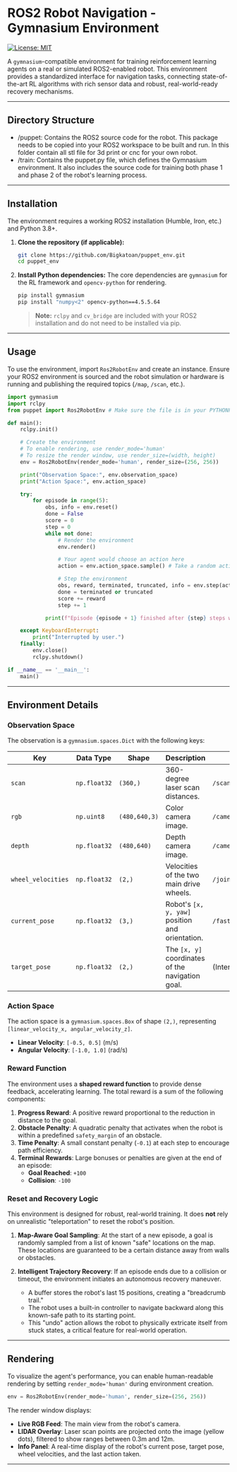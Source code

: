 # ROS2 Robot Navigation - Gymnasium Environment

[![License: MIT](https://img.shields.io/badge/License-MIT-yellow.svg)](https://opensource.org/licenses/MIT)

A `gymnasium`-compatible environment for training reinforcement learning agents on a real or simulated ROS2-enabled robot. This environment provides a standardized interface for navigation tasks, connecting state-of-the-art RL algorithms with rich sensor data and robust, real-world-ready recovery mechanisms.

<p align="center">
  <!-- You can add a GIF or image of your robot in action here -->
  <!-- <img src="path/to/your/robot_demo.gif" width="600"> -->
</p>

---
## Directory Structure
- /puppet: Contains the ROS2 source code for the robot. This package needs to be copied into your ROS2 workspace to be built and run. In this folder contain all stl file for 3d print or cnc for your own robot.
- /train: Contains the puppet.py file, which defines the Gymnasium environment. It also includes the source code for training both phase 1 and phase 2 of the robot's learning process.

---
## Installation

The environment requires a working ROS2 installation (Humble, Iron, etc.) and Python 3.8+.

1.  **Clone the repository (if applicable):**
    ```bash
    git clone https://github.com/Bigkatoan/puppet_env.git
    cd puppet_env
    ```

2.  **Install Python dependencies:**
    The core dependencies are `gymnasium` for the RL framework and `opencv-python` for rendering.
    ```bash
    pip install gymnasium
    pip install "numpy<2" opencv-python==4.5.5.64
    ```
    > **Note:** `rclpy` and `cv_bridge` are included with your ROS2 installation and do not need to be installed via pip.

---

## Usage

To use the environment, import `Ros2RobotEnv` and create an instance. Ensure your ROS2 environment is sourced and the robot simulation or hardware is running and publishing the required topics (`/map`, `/scan`, etc.).

```python
import gymnasium
import rclpy
from puppet import Ros2RobotEnv # Make sure the file is in your PYTHONPATH

def main():
    rclpy.init()

    # Create the environment
    # To enable rendering, use render_mode='human'
    # To resize the render window, use render_size=(width, height)
    env = Ros2RobotEnv(render_mode='human', render_size=(256, 256))

    print("Observation Space:", env.observation_space)
    print("Action Space:", env.action_space)

    try:
        for episode in range(5):
            obs, info = env.reset()
            done = False
            score = 0
            step = 0
            while not done:
                # Render the environment
                env.render()

                # Your agent would choose an action here
                action = env.action_space.sample() # Take a random action

                # Step the environment
                obs, reward, terminated, truncated, info = env.step(action)
                done = terminated or truncated
                score += reward
                step += 1

            print(f"Episode {episode + 1} finished after {step} steps with score {score:.2f}")

    except KeyboardInterrupt:
        print("Interrupted by user.")
    finally:
        env.close()
        rclpy.shutdown()

if __name__ == '__main__':
    main()
```

---

## Environment Details

### Observation Space

The observation is a `gymnasium.spaces.Dict` with the following keys:

| Key                | Data Type     | Shape         | Description                                        | ROS2 Topic                          |
| ------------------ | ------------- | ------------- | -------------------------------------------------- | ----------------------------------- |
| `scan`             | `np.float32`  | `(360,)`      | 360-degree laser scan distances.                   | `/scan`                             |
| `rgb`              | `np.uint8`    | `(480,640,3)` | Color camera image.                                | `/camera/camera/color/image_raw`    |
| `depth`            | `np.float32`  | `(480,640)`   | Depth camera image.                                | `/camera/camera/depth/image_rect_raw` |
| `wheel_velocities` | `np.float32`  | `(2,)`        | Velocities of the two main drive wheels.           | `/joint_states`                     |
| `current_pose`     | `np.float32`  | `(3,)`        | Robot's `[x, y, yaw]` position and orientation.    | `/fast_pose`                        |
| `target_pose`      | `np.float32`  | `(2,)`        | The `[x, y]` coordinates of the navigation goal.   | (Internal)                          |

### Action Space

The action space is a `gymnasium.spaces.Box` of shape `(2,)`, representing `[linear_velocity_x, angular_velocity_z]`.

* **Linear Velocity**: `[-0.5, 0.5]` (m/s)
* **Angular Velocity**: `[-1.0, 1.0]` (rad/s)

### Reward Function

The environment uses a **shaped reward function** to provide dense feedback, accelerating learning. The total reward is a sum of the following components:

1.  **Progress Reward**: A positive reward proportional to the reduction in distance to the goal.
2.  **Obstacle Penalty**: A quadratic penalty that activates when the robot is within a predefined `safety_margin` of an obstacle.
3.  **Time Penalty**: A small constant penalty (`-0.1`) at each step to encourage path efficiency.
4.  **Terminal Rewards**: Large bonuses or penalties are given at the end of an episode:
    * **Goal Reached**: `+100`
    * **Collision**: `-100`

### Reset and Recovery Logic

This environment is designed for robust, real-world training. It does **not** rely on unrealistic "teleportation" to reset the robot's position.

1.  **Map-Aware Goal Sampling**: At the start of a new episode, a goal is randomly sampled from a list of known "safe" locations on the map. These locations are guaranteed to be a certain distance away from walls or obstacles.

2.  **Intelligent Trajectory Recovery**: If an episode ends due to a collision or timeout, the environment initiates an autonomous recovery maneuver.
    * A buffer stores the robot's last 15 positions, creating a "breadcrumb trail."
    * The robot uses a built-in controller to navigate backward along this known-safe path to its starting point.
    * This "undo" action allows the robot to physically extricate itself from stuck states, a critical feature for real-world operation.

---

## Rendering

To visualize the agent's performance, you can enable human-readable rendering by setting `render_mode='human'` during environment creation.

```python
env = Ros2RobotEnv(render_mode='human', render_size=(256, 256))
```

The render window displays:
* **Live RGB Feed**: The main view from the robot's camera.
* **LIDAR Overlay**: Laser scan points are projected onto the image (yellow dots), filtered to show ranges between 0.3m and 12m.
* **Info Panel**: A real-time display of the robot's current pose, target pose, wheel velocities, and the last action taken.

---
